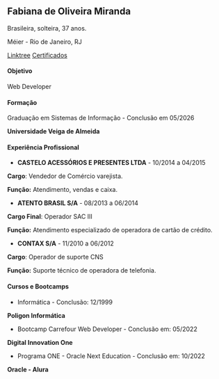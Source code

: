 ## **Fabiana de Oliveira Miranda**

Brasileira, solteira, 37 anos. 

Méier - Rio de Janeiro, RJ

[Linktree](https://sites.google.com/view/fabee-miranda-links/in%C3%ADcio)                     [Certificados](https://github.com/fabeemiranda/meu-curriculo/tree/main/Certificados)

#### Objetivo

Web Developer

#### Formação

Graduação em Sistemas de Informação - Conclusão em 05/2026

**Universidade Veiga de Almeida**

#### Experiência Profissional

- **CASTELO ACESSÓRIOS E PRESENTES LTDA** - 10/2014 a 04/2015

**Cargo**: Vendedor de Comércio varejista.

**Função:** Atendimento, vendas e caixa. 

- **ATENTO BRASIL S/A** - 08/2013 a 06/2014

**Cargo Final**: Operador SAC III

**Função:** Atendimento especializado de operadora de cartão de crédito.

- **CONTAX S/A** - 11/2010 a 06/2012

**Cargo**: Operador de suporte CNS 

**Função:** Suporte técnico de operadora de telefonia.

#### Cursos e Bootcamps

- Informática - Conclusão: 12/1999

**Poligon Informática**

- Bootcamp Carrefour Web Developer - Conclusão em: 05/2022

**Digital Innovation One**

- Programa ONE - Oracle Next Education - Conclusão em: 10/2022

**Oracle - Alura**

